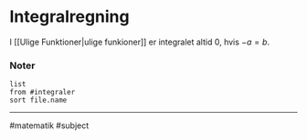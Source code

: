 # Integralregning

I [[Ulige Funktioner|ulige funkioner]] er integralet altid $0$, hvis $-a = b$.


### Noter
```dataview 
list
from #integraler  
sort file.name
```


--- 
#matematik #subject